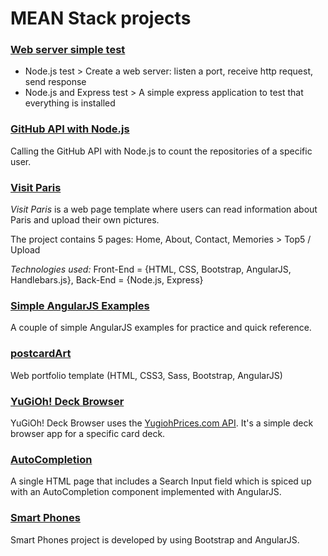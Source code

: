 # MEAN Stack projects

### [Web server simple test](https://github.com/skananitos/MEANprojects/tree/master/server-test) 
- Node.js test > Create a web server: listen a port, receive http request, send response
- Node.js and Express test > A simple express application to test that everything is installed

### [GitHub API with Node.js](https://github.com/skananitos/MEANprojects/tree/master/github-api)

Calling the GitHub API with Node.js to count the repositories of a specific user.

### [Visit Paris](https://github.com/skananitos/MEANprojects/tree/master/visitParis)
*Visit Paris* is a web page template where users can read information about Paris and upload their own pictures. 

The project contains 5 pages: Home, About, Contact, Memories > Top5 / Upload

*Technologies used:* Front-End = {HTML, CSS, Bootstrap, AngularJS, Handlebars.js}, Back-End = {Node.js, Express}


### [Simple AngularJS Examples](https://github.com/skananitos/MEANprojects/tree/master/simpleAngular)

A couple of simple AngularJS examples for practice and quick reference.


### [postcardArt](https://github.com/skananitos/MEANprojects/tree/master/postcardArt)

Web portfolio template (HTML, CSS3, Sass, Bootstrap, AngularJS)


### [Yu­Gi­Oh! Deck Browser](https://github.com/skananitos/MEANprojects/tree/master/yugioh-project)

Yu­Gi­Oh! Deck Browser uses the [YugiohPrices.com API](http://docs.yugiohprices.apiary.io/). It's a simple deck browser app for a specific card deck.


### [AutoCompletion](https://github.com/skananitos/MEANprojects/tree/master/autocompletion)

A single HTML page that includes a Search Input field which is spiced up with an AutoCompletion component implemented with AngularJS.


### [Smart Phones](https://github.com/skananitos/MEANprojects/tree/master/smart-phones)

Smart Phones project is developed by using Bootstrap and AngularJS.

